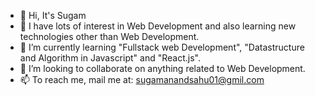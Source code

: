 - 👋 Hi, It's Sugam
- 👀 I have lots of interest in Web Development and also learning new technologies other than Web Development.
- 🌱 I’m currently learning "Fullstack web Development", "Datastructure and Algorithm in Javascript" and "React.js".
- 💞️ I’m looking to collaborate on anything related to Web Development.
- 📫 To reach me, mail me at: sugamanandsahu01@gmil.com

<!---
iSugam/iSugam is a ✨ special ✨ repository because its `README.md` (this file) appears on your GitHub profile.
You can click the Preview link to take a look at your changes.
--->
